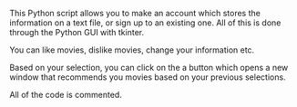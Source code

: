 This Python script allows you to make an account which stores the information on a text file, or sign up to an existing one. All of this is done through the Python GUI with tkinter.

You can like movies, dislike movies, change your information etc.

Based on your selection, you can click on the a button which opens a new window that recommends you movies based on your previous selections.

All of the code is commented.
